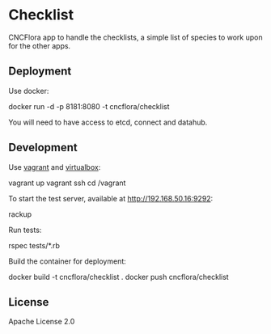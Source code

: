 # Checklist

CNCFlora app to handle the checklists, a simple list of species to work upon for the other apps.

## Deployment

Use docker:
  
  docker run -d -p 8181:8080 -t cncflora/checklist

You will need to have access to etcd, connect and datahub.

## Development

Use [vagrant](http://vagrantup.com) and [virtualbox](http://virtualbox.org):

  vagrant up
  vagrant ssh
  cd /vagrant


To start the test server, available at http://192.168.50.16:9292:

  rackup

Run tests:

  rspec tests/\*.rb

Build the container for deployment:


  docker build -t cncflora/checklist .
  docker push cncflora/checklist 


## License

Apache License 2.0

